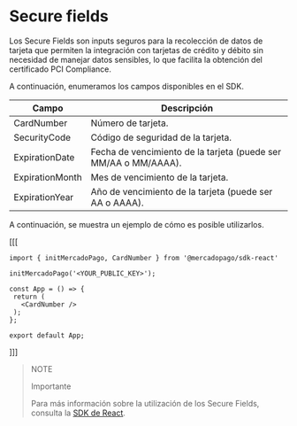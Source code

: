 # Secure fields

Los Secure Fields son inputs seguros para la recolección de datos de tarjeta que permiten la integración con tarjetas de crédito y débito sin necesidad de manejar datos sensibles, lo que facilita la obtención del certificado PCI Compliance.

A continuación, enumeramos los campos disponibles en el SDK.

| Campo | Descripción |
|---|---|
| CardNumber | Número de tarjeta. |
| SecurityCode | Código de seguridad de la tarjeta. |
| ExpirationDate | Fecha de vencimiento de la tarjeta (puede ser MM/AA o MM/AAAA). |
| ExpirationMonth | Mes de vencimiento de la tarjeta. |
| ExpirationYear | Año de vencimiento de la tarjeta (puede ser AA o AAAA). |

A continuación, se muestra un ejemplo de cómo es posible utilizarlos.

[[[
```react-jsx
import { initMercadoPago, CardNumber } from '@mercadopago/sdk-react'

initMercadoPago('<YOUR_PUBLIC_KEY>');

const App = () => {
 return (
   <CardNumber />
 );
};

export default App;

```
]]]


> NOTE
>
> Importante
>
> Para más información sobre la utilización de los Secure Fields, consulta la [SDK de React](https://github.com/mercadopago/sdk-react).
